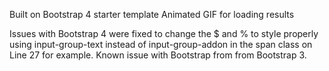 Built on Bootstrap 4 starter template
Animated GIF for loading results

Issues with Bootstrap 4 were fixed to change the $ and % to style properly using input-group-text instead of input-group-addon in the span class on Line 27 for example. Known issue with Bootstrap from from Bootstrap 3. 